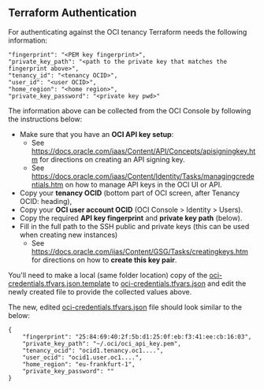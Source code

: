 ## Terraform Authentication

For authenticating against the OCI tenancy Terraform needs the following information:

```
"fingerprint": "<PEM key fingerprint>",
"private_key_path": "<path to the private key that matches the fingerprint above>",
"tenancy_id": "<tenancy OCID>",
"user_id": "<user OCID>",
"home_region": "<home region>",
"private_key_password": "<private key pwd>"
```

The information above can be collected from the OCI  Console by following the instructions below:

- Make sure that you have an **OCI API key setup**:
  - See https://docs.oracle.com/iaas/Content/API/Concepts/apisigningkey.htm for directions on creating an API signing key.
  - See https://docs.oracle.com/iaas/Content/Identity/Tasks/managingcredentials.htm on how to manage API keys in the OCI UI or API.
- Copy your **tenancy OCID** (bottom part of OCI screen, after Tenancy OCID: heading),
- Copy your **OCI user account OCID** (OCI Console > Identity > Users).
- Copy the required **API key fingerprint** and **private key path** (below).
- Fill in the full path to the SSH public and private keys (this can be used when creating new instances)
  - See https://docs.oracle.com/iias/Content/GSG/Tasks/creatingkeys.htm for directions on how to **create this key pair**.

You'll need to make a local (same folder location) copy of the [oci-credentials.tfvars.json.template](shared/oci-credentials.tfvars.json.template) to [oci-credentials.tfvars.json](oci-credentials.tfvars.json.template) and edit the newly created file to provide the collected values above.

The new, edited [oci-credentials.tfvars.json](shared/oci-credentials.tfvars.json.template) file should look similar to the below:
```
{
    "fingerprint": "25:84:69:40:2f:5b:d1:25:0f:eb:f3:41:ee:cb:16:03",
    "private_key_path": "~/.oci/oci_api_key.pem",
    "tenancy_ocid": "ocid1.tenancy.oc1....",
    "user_ocid": "ocid1.user.oc1....",
    "home_region": "eu-frankfurt-1",
    "private_key_password": ""
}
```
&nbsp; 